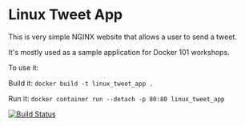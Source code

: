 # Linux Tweet App

This is very simple NGINX website that allows a user to send a tweet. 

It's mostly used as a sample application for Docker 101 workshops. 

To use it:

Build it:
`docker build -t linux_tweet_app .`

Run it:
`docker container run --detach -p 80:80 linux_tweet_app`

[![Build Status](https://travis-ci.com/kelleringo/autobuilds.svg?branch=master)](https://travis-ci.com/kelleringo/autobuilds)
